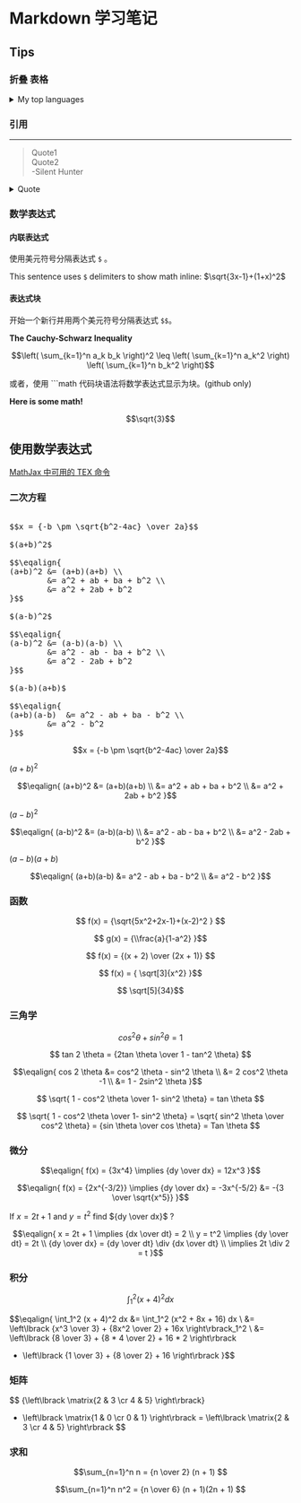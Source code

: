 # Markdown 学习笔记

## Tips

### 折叠 表格
<details>
<summary>My top languages</summary>

| Rank  | Languages |
| ---:  | --------- |
| 1     | Javascript|
| 2     | Python    |
| 3     | SQL       |  

</details>

### 引用

---
> Quote1  
> Quote2  
-Silent Hunter

<details>
<summary>Quote</summary>

---
> Quote1  
> Quote2  
-Silent Hunter
</details>

### 数学表达式

#### 内联表达式

使用美元符号分隔表达式 `$` 。  

This sentence uses `$` delimiters to show math inline:  $\sqrt{3x-1}+(1+x)^2$  

#### 表达式块

开始一个新行并用两个美元符号分隔表达式 `$$`。  

**The Cauchy-Schwarz Inequality**  

$$\left( \sum_{k=1}^n a_k b_k \right)^2 \leq \left( \sum_{k=1}^n a_k^2 \right) \left( \sum_{k=1}^n b_k^2 \right)$$  

或者，使用 <span>```math</span> 代码块语法将数学表达式显示为块。(github only)    

**Here is some math!**

```math
\sqrt{3}
```

## 使用数学表达式
[MathJax 中可用的 TEX 命令](https://www.onemathematicalcat.org/MathJaxDocumentation/TeXSyntax.htm)

### 二次方程

<pre>

$$x = {-b \pm \sqrt{b^2-4ac} \over 2a}$$
 
$(a+b)^2$
 
$$\eqalign{
(a+b)^2 &= (a+b)(a+b) \\
        &= a^2 + ab + ba + b^2 \\
        &= a^2 + 2ab + b^2
}$$
 
$(a-b)^2$
 
$$\eqalign{
(a-b)^2 &= (a-b)(a-b) \\
        &= a^2 - ab - ba + b^2 \\
        &= a^2 - 2ab + b^2
}$$
 
$(a-b)(a+b)$
 
$$\eqalign{
(a+b)(a-b)  &= a^2 - ab + ba - b^2 \\
        &= a^2 - b^2
}$$
</pre>

$$x = {-b \pm \sqrt{b^2-4ac} \over 2a}$$
 
$(a+b)^2$
 
$$\eqalign{
(a+b)^2 &= (a+b)(a+b) \\
        &= a^2 + ab + ba + b^2 \\
        &= a^2 + 2ab + b^2
}$$
 
$(a-b)^2$
 
$$\eqalign{
(a-b)^2 &= (a-b)(a-b) \\
        &= a^2 - ab - ba + b^2 \\
        &= a^2 - 2ab + b^2
}$$
 
$(a-b)(a+b)$
 
$$\eqalign{
(a+b)(a-b)  &= a^2 - ab + ba - b^2 \\
        &= a^2 - b^2
}$$

### 函数

$$ f(x) = {\sqrt{5x^2+2x-1}+(x-2)^2 } $$
 
$$ g(x) = {\\frac{a}{1-a^2} }$$
 
$$ f(x) = {(x + 2) \over (2x + 1)} $$   
 
$$ f(x) = { \sqrt[3]{x^2} }$$
   
$$ \sqrt[5]{34}$$

### 三角学

$$ cos^2 \theta + sin^2 \theta  = 1  $$
 
$$ tan 2 \theta = {2tan \theta  \over 1 - tan^2 \theta}  $$
 
$$\eqalign{
cos 2 \theta &= cos^2 \theta - sin^2 \theta \\
                       &=  2 cos^2  \theta -1 \\
                       &= 1 - 2sin^2 \theta
}$$  
   
$$ \sqrt{ 1 - cos^2 \theta \over 1- sin^2 \theta} = tan \theta $$  
   
$$ \sqrt{ 1 - cos^2 \theta \over 1- sin^2 \theta} 
= \sqrt{ sin^2 \theta \over cos^2 \theta} 
= {sin \theta \over cos \theta} = Tan \theta
$$

### 微分

$$\eqalign{
f(x) = {3x^4} \implies {dy \over dx} = 12x^3
}$$
 
$$\eqalign{
f(x) = {2x^{-3/2}} \implies {dy \over dx} = -3x^{-5/2} &= -{3 \over \sqrt{x^5}}
}$$
 
If $x = 2t + 1$ and $y = t^2$ find ${dy \over dx}$ ?
 
$$\eqalign{
x = 2t + 1 \implies  {dx \over dt} = 2 \\
        y = t^2 \implies  {dy \over dt} = 2t \\
        {dy \over dx} = {dy \over dt} \div {dx \over dt} \\
         \implies 2t \div 2 = t
}$$

### 积分

$$\int_1^2 (x + 4)^2 dx $$  
 
$$\eqalign{
\int_1^2 (x + 4)^2 dx &= \int_1^2 (x^2 + 8x + 16) dx \\
  &= \left\lbrack {x^3 \over 3} + {8x^2 \over 2} + 16x \right\rbrack_1^2 \\
  &= \left\lbrack {8 \over 3} + {8 * 4 \over 2} + 16 * 2 \right\rbrack
   - \left\lbrack {1 \over 3} + {8 \over 2}  + 16  \right\rbrack
}$$

### 矩阵

$$ {\left\lbrack \matrix{2 & 3 \cr 4 & 5} \right\rbrack} 
* \left\lbrack \matrix{1 & 0 \cr 0 & 1} \right\rbrack
= \left\lbrack \matrix{2 & 3 \cr 4 & 5} \right\rbrack
$$

### 求和

$$\sum_{n=1}^n n = {n \over 2} (n + 1) $$
 
$$\sum_{n=1}^n n^2 = {n \over 6} (n + 1)(2n + 1) $$
